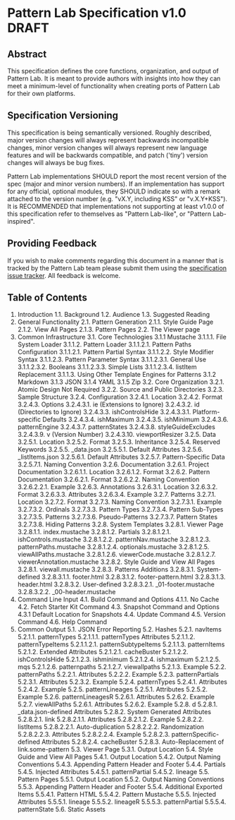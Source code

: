 # Pattern Lab Specification v1.0 DRAFT

## Abstract

This specification defines the core functions, organization, and output of Pattern Lab. It is meant to provide authors with insights into how they can meet a minimum-level of functionality when creating ports of Pattern Lab for their own platforms.

## Specification Versioning

This specification is being semantically versioned. Roughly described, major version changes will always represent backwards incompatible changes, minor version changes will always represent new language features and will be backwards compatible, and patch ('tiny') version changes will always be bug fixes.

Pattern Lab implementations SHOULD report the most recent version of the spec (major and minor version numbers). If an implementation has support for any official, optional modules, they SHOULD indicate so with a remark attached to the version number (e.g. "vX.Y, including KSS" or "v.X.Y+KSS"). It is RECOMMENDED that implementations not supporting at least v1.0.0 of this specification refer to themselves as "Pattern Lab-like", or "Pattern Lab-inspired".

## Providing Feedback

If you wish to make comments regarding this document in a manner that is tracked by the Pattern Lab team please submit them using the [specification issue tracker](https://github.com/pattern-lab/the-spec/issues). All feedback is welcome.

## Table of Contents

1. Introduction
1.1. Background
1.2. Audience
1.3. Suggested Reading
2. General Functionality
2.1. Pattern Generation
2.1.1. Style Guide Page
2.1.2. View All Pages
2.1.3. Pattern Pages
2.2. The Viewer page
3. Common Infrastructure
3.1. Core Technologies
3.1.1 Mustache
3.1.1.1. File System Loader
3.1.1.2. Pattern Loader
3.1.1.2.1. Pattern Paths Configuration
3.1.1.2.1. Pattern Partial Syntax
3.1.1.2.2. Style Modifier Syntax
3.1.1.2.3. Pattern Parameter Syntax
3.1.1.2.3.1. General Use
3.1.1.2.3.2. Booleans
3.1.1.2.3.3. Simple Lists
3.1.1.2.3.4. listItem Replacement
3.1.1.3. Using Other Template Engines for Patterns
3.1.2 Markdown
3.1.3 JSON
3.1.4 YAML
3.1.5 Zip
3.2. Core Organization
3.2.1. Atomic Design Not Required
3.2.2. Source and Public Directories
3.2.3. Sample Structure
3.2.4. Configuration
3.2.4.1. Location
3.2.4.2. Format
3.2.4.3. Options
3.2.4.3.1. ie (Extensions to Ignore)
3.2.4.3.2. id (Directories to Ignore)
3.2.4.3.3. ishControlsHide
3.2.4.3.3.1. Platform-specific Defaults
3.2.4.3.4. ishMaximum
3.2.4.3.5. ishMinimum
3.2.4.3.6. patternEngine
3.2.4.3.7. patternStates
3.2.4.3.8. styleGuideExcludes
3.2.4.3.9. v (Version Number)
3.2.4.3.10. viewportResizer
3.2.5. Data
3.2.5.1. Location
3.2.5.2. Format
3.2.5.3. Inheritance
3.2.5.4. Reserved Keywords
3.2.5.5. _data.json
3.2.5.5.1. Default Attributes
3.2.5.6. _listItems.json
3.2.5.6.1. Default Attributes
3.2.5.7. Pattern-Specific Data
3.2.5.7.1. Naming Convention
3.2.6. Documentation
3.2.6.1. Project Documentation
3.2.6.1.1. Location
3.2.6.1.2. Format
3.2.6.2. Pattern Documentation
3.2.6.2.1. Format
3.2.6.2.2. Naming Convention
3.2.6.2.2.1. Example
3.2.6.3. Annotations
3.2.6.3.1. Location
3.2.6.3.2. Format
3.2.6.3.3. Attributes
3.2.6.3.4. Example
3.2.7. Patterns
3.2.7.1. Location
3.2.7.2. Format
3.2.7.3. Naming Convention
3.2.7.3.1. Example
3.2.7.3.2. Ordinals
3.2.7.3.3. Pattern Types
3.2.7.3.4. Pattern Sub-Types
3.2.7.3.5. Patterns
3.2.7.3.6. Pseudo-Patterns
3.2.7.3.7. Pattern States
3.2.7.3.8. Hiding Patterns
3.2.8. System Templates
3.2.8.1. Viewer Page
3.2.8.1.1. index.mustache
3.2.8.1.2. Partials
3.2.8.1.2.1. ishControls.mustache
3.2.8.1.2.2. patternNav.mustache
3.2.8.1.2.3. patternPaths.mustache
3.2.8.1.2.4. optionals.mustache
3.2.8.1.2.5. viewAllPaths.mustache
3.2.8.1.2.6. viewerCode.mustache
3.2.8.1.2.7. viewerAnnotation.mustache
3.2.8.2. Style Guide and View All Pages
3.2.8.1. viewall.mustache
3.2.8.3. Patterns Additions
3.2.8.3.1. System-defined
3.2.8.3.1.1. footer.html
3.2.8.3.1.2. footer-pattern.html
3.2.8.3.1.3. header.html
3.2.8.3.2. User-defined
3.2.8.3.2.1. _01-footer.mustache
3.2.8.3.2.2. _00-header.mustache
4. Command Line Input
4.1. Build Command and Options
4.1.1. No Cache
4.2. Fetch Starter Kit Command
4.3. Snapshot Command and Options
4.3.1 Default Location for Snapshots
4.4. Update Command
4.5. Version Command
4.6. Help Command
5. Common Output
5.1. JSON Error Reporting
5.2. Hashes
5.2.1. navItems
5.2.1.1. patternTypes
5.2.1.1.1. patternTypes Attributes
5.2.1.1.2. patternTypeItems
5.2.1.1.2.1. patternSubtypeItems
5.2.1.1.3. patternItems
5.2.1.2. Extended Attributes
5.2.1.2.1. cacheBuster
5.2.1.2.2. ishControlsHide
5.2.1.2.3. ishminimum
5.2.1.2.4. ishmaximum
5.2.1.2.5. mqs
5.2.1.2.6. patternpaths 
5.2.1.2.7. viewallpaths
5.2.1.3. Example
5.2.2. patternPaths
5.2.2.1. Attributes
5.2.2.2. Example
5.2.3. patternPartials
5.2.3.1. Attributes
5.2.3.2. Example
5.2.4. patternTypes
5.2.4.1. Attributes
5.2.4.2. Example
5.2.5. patternLineages
5.2.5.1. Attributes
5.2.5.2. Example
5.2.6. patternLineagesR
5.2.6.1. Attributes
5.2.6.2. Example
5.2.7. viewAllPaths
5.2.6.1. Attributes
5.2.6.2. Example
5.2.8. d
5.2.8.1. _data.json-defined Attributes
5.2.8.2. System Generated Attributes
5.2.8.2.1. link
5.2.8.2.1.1. Attributes
5.2.8.2.1.2. Example
5.2.8.2.2. listItems
5.2.8.2.2.1. Auto-duplication
5.2.8.2.2.2. Randomization
5.2.8.2.2.3. Attributes
5.2.8.2.2.4. Example
5.2.8.2.3. patternSpecific-defined Attributes
5.2.8.2.4. cacheBuster
5.2.8.3. Auto-Replacement of link.some-pattern
5.3. Viewer Page
5.3.1. Output Location
5.4. Style Guide and View All Pages
5.4.1. Output Location
5.4.2. Output Naming Conventions
5.4.3. Appending Pattern Header and Footer
5.4.4. Partials
5.4.5. Injected Attributes
5.4.5.1. patternPartial
5.4.5.2. lineage
5.5. Pattern Pages
5.5.1. Output Location
5.5.2. Output Naming Conventions
5.5.3. Appending Pattern Header and Footer
5.5.4. Additional Exported Items
5.5.4.1. Pattern HTML
5.5.4.2. Pattern Mustache
5.5.5. Injected Attributes
5.5.5.1. lineage
5.5.5.2. lineageR
5.5.5.3. patternPartial
5.5.5.4. patternState
5.6. Static Assets